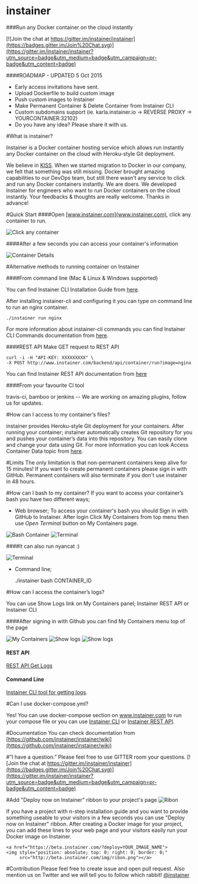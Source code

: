 # instainer
###Run any Docker container on the cloud instantly

[![Join the chat at https://gitter.im/instainer/instainer](https://badges.gitter.im/Join%20Chat.svg)](https://gitter.im/instainer/instainer?utm_source=badge&utm_medium=badge&utm_campaign=pr-badge&utm_content=badge)

####ROADMAP - UPDATED 5 Oct 2015
- Early access invitations have sent.
- Upload Dockerfile to build custom image
- Push custom images to Instainer
- Make Permanent Container & Delete Container from Instainer CLI
- Custom subdomains support (ie. karla.instainer.io -> REVERSE PROXY -> YOURCONTAINER:32102)
- Do you have any idea? Please share it with us.


#What is instainer?

Instainer is a Docker container hosting service which allows run instantly any Docker container on the cloud with Heroku-style Git deployment.

We believe in [KISS](https://en.wikipedia.org/wiki/KISS_principle). When we started migration to Docker in our company, we felt that something was still missing. Docker brought amazing capabilities to our DevOps team, but still there wasn't any service to click and run any Docker containers instantly. We are doers. We developed Instainer for engineers who want to run Docker containers on the cloud instantly. Your feedbacks & thoughts are really welcome. Thanks in advance!


#Quick Start
####Open [www.instainer.com](www.instainer.com), click any container to run.

![Click any container](http://beta.instainer.com/docs/instainer.png)

####After a few seconds you can access your container's information

![Container Details](http://beta.instainer.com/docs/container-details.png)


#Alternative methods to running container on Instainer


####From command line  (Mac & Linux & Windows supported)

You can find Instainer CLI Installation Guide from [here](https://github.com/instainer/instainer/wiki/Installation-Instainer-Client).

After installing instainer-cli and configuring it you can type on command line to run an nginx container.

    ./instainer run nginx 



For more information about instainer-cli commands you can find Instainer CLI Commands documentation from [here](https://github.com/instainer/instainer/wiki#instainer-cli-commands).

####REST API
Make GET request to REST API 

    curl -i -H "API-KEY: XXXXXXXXX" \
    -X POST http://www.instainer.com/backend/api/container/run?image=nginx

You can find Instainer REST API documentation from [here](https://github.com/instainer/instainer/wiki#instainer-rest-api-documentation)

####From your favourite CI tool

travis-ci, bamboo or jenkins -- We are working on amazing plugins, follow us for updates.


#How can I access to my container’s files?

instainer provides Heroku-style Git deployment for your containers. After running your container; instainer automatically creates Git repository for you and pushes your container’s data into this repository. You can easily clone and change your data using Git. For more information you can look Access Container Data topic from [here](https://github.com/instainer/instainer/wiki#accessing-container-data).



#Limits
The only limitation is that non-permanent containers keep alive for 15 minutes! If you want to create permanent containers please sign in with GitHub. Permanent containers will also terminate if you don't use instainer in 48 hours.

#How can I bash to my container?
If you want to access your container’s bash you have two different ways;

- Web browser; 
    To access your container's bash you should Sign in with GitHub to Instainer. After login Click My Containers from top menu then use *Open Terminal* button on My Containers page.

![Bash Container](http://beta.instainer.com/docs/bash-container.png)
![Terminal](http://beta.instainer.com/docs/terminal2.png)

####It can also run nyancat :)


![Terminal](http://beta.instainer.com/docs/terminal.png)

- Command line;

    ./instainer bash CONTAINER_ID

#How can I access the container’s logs?

You can use Show Logs link on My Containers panel; Instainer REST API or Instainer CLI

####After signing in with Github you can find My Containers menu top of the page

![My Containers](http://beta.instainer.com/docs/my-containers.png)
![Show logs](http://beta.instainer.com/docs/redis-my-containers.png)
![Show logs](http://beta.instainer.com/docs/redis.png)


#### REST API
[REST API Get Logs](https://github.com/instainer/instainer/wiki#container-logs)

#### Command Line
[Instainer CLI tool for getting logs](https://github.com/instainer/instainer/wiki#accessing-logs). 

#Can I use docker-compose.yml?

Yes! You can use docker-compose section on www.instainer.com to run your compose file or you can use [Instainer CLI](https://github.com/instainer/instainer/wiki#instainer-cli-commands) or [Instainer REST API](https://github.com/instainer/instainer/wiki#instainer-rest-api-documentation).  

#Documentation
You can check documentation from [https://github.com/instainer/instainer/wiki](https://github.com/instainer/instainer/wiki)

#”I have a question.”
Please feel free to use GITTER room your questions. 
[![Join the chat at https://gitter.im/instainer/instainer](https://badges.gitter.im/Join%20Chat.svg)](https://gitter.im/instainer/instainer?utm_source=badge&utm_medium=badge&utm_campaign=pr-badge&utm_content=badge)


#Add "Deploy now on Instainer" ribbon to your project's page
![Ribon](http://beta.instainer.com/img/ribon.png)

If you have a project with n-step installation guide and you want to provide something useable to your visitors in a few seconds you can use "Deploy now on Instainer" ribbon. After creating a Docker image for your project, you can add these lines to your web page and your visitors easily run your Docker image on Instainer.

    <a href="https://beta.instainer.com/?deploy=YOUR_IMAGE_NAME">
    <img style="position: absolute; top: 0; right: 0; border: 0;" 
         src="http://beta.instainer.com/img/ribon.png"></a>


#Contribution
Please feel free to create issue and open pull request. Also mention us on Twitter and we will tell you to follow which rabbit! [@instainer](http://twitter.com/instainer)
